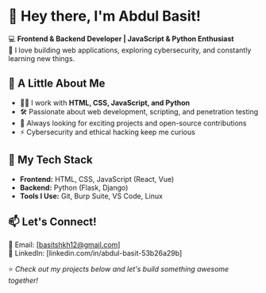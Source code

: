 # 👋 Hey there, I'm Abdul Basit!

💻 **Frontend & Backend Developer | JavaScript & Python Enthusiast**  
🚀 I love building web applications, exploring cybersecurity, and constantly learning new things.  

## 🔹 A Little About Me  
- 👨‍💻 I work with **HTML, CSS, JavaScript, and Python**  
- 🛠️ Passionate about web development, scripting, and penetration testing  
- 🎯 Always looking for exciting projects and open-source contributions  
- ⚡ Cybersecurity and ethical hacking keep me curious  

## 🔹 My Tech Stack  
- **Frontend:** HTML, CSS, JavaScript (React, Vue)  
- **Backend:** Python (Flask, Django)  
- **Tools I Use:** Git, Burp Suite, VS Code, Linux  

## 📫 Let's Connect!  
📧 Email: [basitshkh12@gmail.com]  
🔗 LinkedIn: [linkedin.com/in/abdul-basit-53b26a29b]  

⭐️ _Check out my projects below and let's build something awesome together!_
